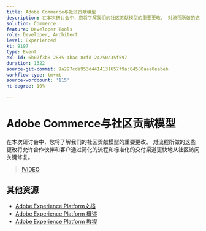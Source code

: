```yaml
---
title: Adobe Commerce与社区贡献模型
description: 在本次研讨会中，您将了解我们的社区贡献模型的重要更改。 对流程所做的这些更改将允许合作伙伴和客户通过简化的流程和标准化的交付渠道更快地从社区访问关键修复。
solution: Commerce
feature: Developer Tools
role: Developer, Architect
level: Experienced
kt: 9197
type: Event
exl-id: 6b07f3b8-2885-4bac-8cfd-24250a35f597
duration: 1322
source-git-commit: 9a297cda953d4414131657f9ac84580aea0eabeb
workflow-type: tm+mt
source-wordcount: '115'
ht-degree: 10%

---
```


# Adobe Commerce与社区贡献模型

在本次研讨会中，您将了解我们的社区贡献模型的重要更改。 对流程所做的这些更改将允许合作伙伴和客户通过简化的流程和标准化的交付渠道更快地从社区访问关键修复。

>[!VIDEO](https://video.tv.adobe.com/v/337766/?quality=12&learn=on&hidetitle=true)

## 其他资源

- [Adobe Experience Platform文档](https://experienceleague.adobe.com/docs/experience-platform.html)
- [Adobe Experience Platform 概述](https://experienceleague.adobe.com/docs/experience-platform/landing/home.html?lang=zh-Hans)
- [Adobe Experience Platform 教程](https://experienceleague.adobe.com/docs/platform-learn/tutorials/overview.html?lang=en)
